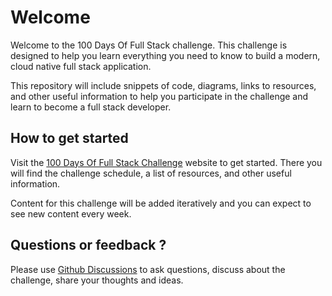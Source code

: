 # Welcome

Welcome to the 100 Days Of Full Stack challenge. This challenge is designed to help you learn everything
you need to know to build a modern, cloud native full stack application.

This repository will include snippets of code, diagrams, links to resources, and other useful information to help you
participate in the challenge and learn to become a full stack developer.

## How to get started

Visit the [100 Days Of Full Stack Challenge](https://fs100.teachingforgood.org/) website to get started. There you will find
the challenge schedule, a list of resources, and other useful information.

Content for this challenge will be added iteratively and you can expect to see new content every week.

## Questions or feedback ?

Please use [Github Discussions](https://github.com/TeachingForGood/100-days-of-fullstack/discussions)
to ask questions, discuss about the challenge, share your thoughts and ideas.
